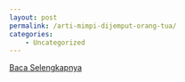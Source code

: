 ```yaml
---
layout: post
permalink: /arti-mimpi-dijemput-orang-tua/
categories:
    - Uncategorized
---
```


[Baca Selengkapnya](/08)